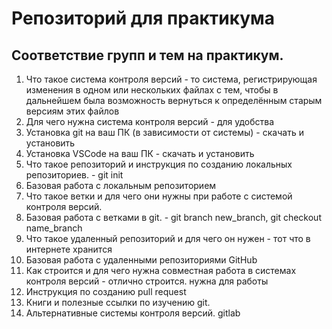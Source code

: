 # Репозиторий для практикума
## Соответствие групп и тем на практикум.

1. Что такое система контроля версий - то система, регистрирующая изменения в одном или нескольких файлах с тем, чтобы в дальнейшем была возможность вернуться к определённым старым версиям этих файлов
2. Для чего нужна система контроля версий - для удобства
3. Установка git на ваш ПК (в зависимости от системы) - скачать и установить
4. Установка VSCode на ваш ПК - скачать и установить
5. Что такое репозиторий и инструкция по созданию локальных репозиториев. - git init
6. Базовая работа с локальным репозиторием
7. Что такое ветки и для чего они нужны при работе с системой контроля версий.
8. Базовая работа с ветками в git. - git branch new_branch, git checkout name_branch
9. Что такое удаленный репозиторий и для чего он нужен - тот что в интернете хранится
10. Базовая работа с удаленными репозиториями GitHub
11. Как строится и для чего нужна совместная работа в системах контроля версий - отлично строится. нужна для работы
12. Инструкция по созданию pull request 
13. Книги и полезные ссылки по изучению git.
14. Альтернативные системы контроля версий. gitlab
